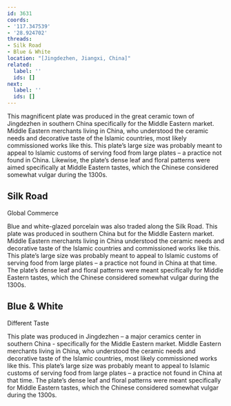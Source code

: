 ```yaml
---
id: 3631
coords:
- '117.347539'
- '28.924702'
threads:
- Silk Road
- Blue & White
location: "[Jingdezhen, Jiangxi, China]"
related:
  label: ''
  ids: []
next:
  label: ''
  ids: []
---
```


This magnificent plate was produced in the great ceramic town of Jingdezhen in southern China specifically for the Middle Eastern market. Middle Eastern merchants living in China, who understood the ceramic needs and decorative taste of the Islamic countries, most likely commissioned works like this. This plate’s large size was probably meant to appeal to Islamic customs of serving food from large plates – a practice not found in China. Likewise, the plate’s dense leaf and floral patterns were aimed specifically at Middle Eastern tastes, which the Chinese considered somewhat vulgar during the 1300s.

## Silk Road

Global Commerce

Blue and white-glazed porcelain was also traded along the Silk Road. This plate was produced in southern China but for the Middle Eastern market. Middle Eastern merchants living in China understood the ceramic needs and decorative taste of the Islamic countries and commissioned works like this. This plate’s large size was probably meant to appeal to Islamic customs of serving food from large plates – a practice not found in China at that time. The plate’s dense leaf and floral patterns were meant specifically for Middle Eastern tastes, which the Chinese considered somewhat vulgar during the 1300s.

## Blue & White

Different Taste

This plate was produced in Jingdezhen – a major ceramics center in southern China - specifically for the Middle Eastern market. Middle Eastern merchants living in China, who understood the ceramic needs and decorative taste of the Islamic countries, most likely commissioned works like this. This plate’s large size was probably meant to appeal to Islamic customs of serving food from large plates – a practice not found in China at that time. The plate’s dense leaf and floral patterns were meant specifically for Middle Eastern tastes, which the Chinese considered somewhat vulgar during the 1300s.
